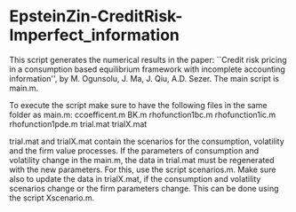 # EpsteinZin-CreditRisk-Imperfect_information
This script generates the numerical results in the paper:  ``Credit risk pricing in a consumption based equilibrium framework with incomplete accounting information'',
by M. Ogunsolu, J. Ma, J. Qiu, A.D. Sezer.
The main script is main.m.

To execute the script make sure to have the following files in the same folder as main.m:
ccoefficent.m
BK.m
rhofunction1bc.m
rhofunction1ic.m
rhofunction1pde.m
trial.mat
trialX.mat

trial.mat and trialX.mat contain the scenarios for the consumption, volatility and the firm value processes.  If the parameters of consumption and volatility change in the main.m, the data in trial.mat must be regenerated with the new parameters.  For this, use the script scenarios.m.  Make sure also to update the data in trialX.mat, if the consumption and volatility scenarios change or the firm parameters change.  This can be done using the script Xscenario.m.   

